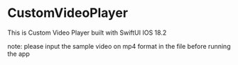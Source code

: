 # CustomVideoPlayer
This is Custom Video Player built with SwiftUI IOS 18.2 

note: please input the sample video on mp4 format in the file before running the app
